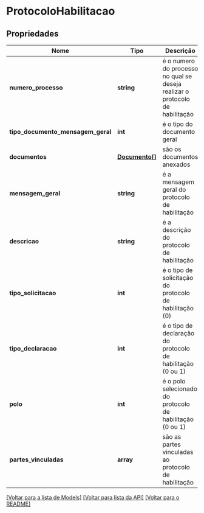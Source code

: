 # ProtocoloHabilitacao

## Propriedades
Nome | Tipo | Descrição | Notas
------------ | ------------- | ------------- | -------------
**numero_processo** | **string** | é o numero do processo no qual se deseja realizar o protocolo de habilitação | [obrigatório] 
**tipo_documento_mensagem_geral** | **int** | é o tipo do documento geral | [obrigatório] 
**documentos** | [**Documento[]**](../Model/Documento.md) | são os documentos anexados | [opcional] 
**mensagem_geral** | **string** | é a mensagem geral do protocolo de habilitação | [opcional] 
**descricao** | **string** | é a descrição do protocolo de habilitação | [opcional] 
**tipo_solicitacao** | **int** | é o tipo de solicitação do protocolo de habilitação (0) | [obrigatório] 
**tipo_declaracao** | **int** | é o tipo de declaração do protocolo de habilitação (0 ou 1)  | [obrigatório] 
**polo** | **int** | é o polo selecionado do protocolo de habilitação (0 ou 1)  | [obrigatório] 
**partes_vinculadas** | **array** | são as partes vinculadas ao protocolo de habilitação | [obrigatório] 

[[Voltar para a lista de Models]](../../README.md#documentation-for-models) [[Voltar para lista da API]](../../README.md#documentation-for-api-endpoints) [[Voltar para o README]](../../README.md)

